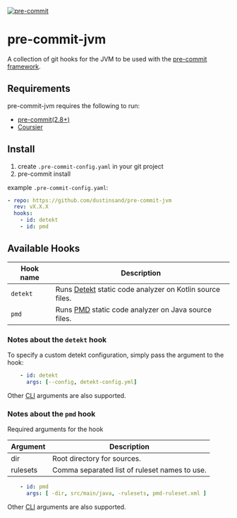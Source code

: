 [![pre-commit](https://img.shields.io/badge/pre--commit-enabled-brightgreen?logo=pre-commit&logoColor=white)](https://github.com/dustinsand/pre-commit-jvm)

pre-commit-jvm
===============

A collection of git hooks for the JVM to be used with the [pre-commit framework](http://pre-commit.com).

## Requirements

pre-commit-jvm requires the following to run:

  * [pre-commit(2.8+)](http://pre-commit.com)
  * [Coursier](https://get-coursier.io/)

## Install

1. create `.pre-commit-config.yaml` in your git project
2. pre-commit install

example `.pre-commit-config.yaml`:

```yaml
- repo: https://github.com/dustinsand/pre-commit-jvm
  rev: vX.X.X
  hooks:
    - id: detekt
    - id: pmd
```

## Available Hooks

| Hook name       | Description                                                                                        |
| --------------- | -------------------------------------------------------------------------------------------------- |
| `detekt`           | Runs [Detekt](https://detekt.github.io/detekt/) static code analyzer on Kotlin source files.                                        |
| `pmd`           | Runs [PMD](https://pmd.github.io/) static code analyzer on Java source files.                                        |

### Notes about the `detekt` hook

To specify a custom detekt configuration, simply pass the argument to the hook:

```yaml
    - id: detekt
      args: [--config, detekt-config.yml]
```

Other [CLI](https://arturbosch.github.io/detekt/cli.html) arguments are also supported.

### Notes about the `pmd` hook

Required arguments for the hook

| Argument | Description |
| -------- | -------------------------------------------- |
| dir | Root directory for sources.                       |
| rulesets | Comma separated list of ruleset names to use.| 

```yaml
    - id: pmd
      args: [ -dir, src/main/java, -rulesets, pmd-ruleset.xml ]
```

Other [CLI](https://pmd.github.io/latest/pmd_userdocs_installation.html) arguments are also supported.
